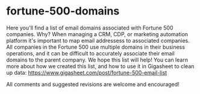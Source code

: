 # fortune-500-domains

Here you'll find a list of email domains associated with Fortune 500 companies. Why? When managing a CRM, CDP, or marketing automation platform it's important to map email addressess to associated companies. All companies in the Fortune 500 use multiple domains in their business operations, and it can be difficult to accurately associate their email domains to the parent company. We hope this list will help! You can learn more about how we created this list, and how to use it in Gigasheet to clean up data: https://www.gigasheet.com/post/fortune-500-email-list

All comments and suggested revisions are welcome and encouraged! 
